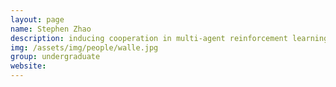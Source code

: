 ```yaml
---
layout: page
name: Stephen Zhao
description: inducing cooperation in multi-agent reinforcement learning. co-supervised by <a href="http://www.cs.toronto.edu/~yangxu/">Yang Xu</a> 
img: /assets/img/people/walle.jpg
group: undergraduate
website: 
---
```



